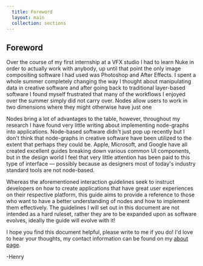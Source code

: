 ```yaml
---
  title: Foreword
  layout: main
  collection: sections
---
```


## Foreword

Over the course of my first internship at a VFX studio I had to learn Nuke in order to actually work with anybody, up until that point the only image compositing software I had used was Photoshop and After Effects.  I spent a whole summer completely changing the way I thought about manipulating data in creative software and after going back to traditional layer-based software I found myself frustrated that many of the workflows I enjoyed over the summer simply did not carry over.  Nodes allow users to work in two dimensions where they might otherwise have just one

Nodes bring a lot of advantages to the table, however, throughout my research I have found very little writing about implementing node-graphs into applications.  Node-based software didn't just pop up recently but I don't think that node-graphs in creative software have been utilized to the extent that perhaps they could be.  Apple, Microsoft, and Google have all created excellent guides breaking down various common UI components, but in the design world I feel that very little attention has been paid to this type of interface — possibly because as designers most of today's industry standard tools are not node-based.

Whereas the aforementioned interaction guidelines seek to instruct developers on how to create applications that have great user experiences on their respective platform, this guide aims to provide a reference to those who want to have a better understanding of nodes and how to implement them effectively.  The guidelines I will set out in this document are not intended as a hard ruleset, rather they are to be expanded upon as software evolves, ideally the guide will evolve with it!

I hope you find this document helpful, please write to me if you do!  I'd love to hear your thoughts, my contact information can be found on my [about page](https://wilkinson.graphics/about).

-Henry
